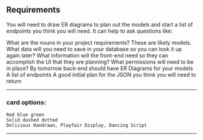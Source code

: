## Requirements

You will need to draw ER diagrams to plan out the models and start a list of endpoints you think you will need.
It can help to ask questions like:

What are the nouns in your project requirements? These are likely models.
What data will you need to save in your database so you can look it up again later?
What information will the front-end need so they can accomplish the UI that they are planning?
What permissions will need to be in place?
By tomorrow back-end should have
ER Diagrams for your models
A list of endpoints
A good initial plan for the JSON you think you will need to return
___


### card options:
    Red blue green
    Solid dashed dotted
    Delicious Handrawn, Playfair Display, Dancing Script

___
